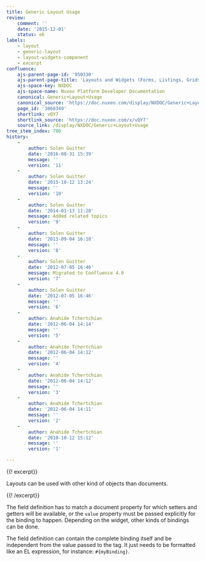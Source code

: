 ```yaml
---
title: Generic Layout Usage
review:
    comment: ''
    date: '2015-12-01'
    status: ok
labels:
    - layout
    - generic-layout
    - layout-widgets-component
    - excerpt
confluence:
    ajs-parent-page-id: '950330'
    ajs-parent-page-title: 'Layouts and Widgets (Forms, Listings, Grids)'
    ajs-space-key: NXDOC
    ajs-space-name: Nuxeo Platform Developer Documentation
    canonical: Generic+Layout+Usage
    canonical_source: 'https://doc.nuxeo.com/display/NXDOC/Generic+Layout+Usage'
    page_id: '3868349'
    shortlink: vQY7
    shortlink_source: 'https://doc.nuxeo.com/x/vQY7'
    source_link: /display/NXDOC/Generic+Layout+Usage
tree_item_index: 700
history:
    -
        author: Solen Guitter
        date: '2016-08-31 15:39'
        message: ''
        version: '11'
    -
        author: Solen Guitter
        date: '2015-10-12 13:24'
        message: ''
        version: '10'
    -
        author: Solen Guitter
        date: '2014-01-13 11:28'
        message: Added related topics
        version: '9'
    -
        author: Solen Guitter
        date: '2013-09-04 16:18'
        message: ''
        version: '8'
    -
        author: Solen Guitter
        date: '2012-07-05 16:46'
        message: Migrated to Confluence 4.0
        version: '7'
    -
        author: Solen Guitter
        date: '2012-07-05 16:46'
        message: ''
        version: '6'
    -
        author: Anahide Tchertchian
        date: '2012-06-04 14:14'
        message: ''
        version: '5'
    -
        author: Anahide Tchertchian
        date: '2012-06-04 14:12'
        message: ''
        version: '4'
    -
        author: Anahide Tchertchian
        date: '2012-06-04 14:12'
        message: ''
        version: '3'
    -
        author: Anahide Tchertchian
        date: '2012-06-04 14:11'
        message: ''
        version: '2'
    -
        author: Anahide Tchertchian
        date: '2010-10-12 15:12'
        message: ''
        version: '1'

---
```

{{! excerpt}}

Layouts can be used with other kind of objects than documents.

{{! /excerpt}}

The field definition has to match a document property for which setters and getters will be available, or the `value` property must be passed explicitly for the binding to happen. Depending on the widget, other kinds of bindings can be done.

The field definition can contain the complete binding itself and be independent from the value passed to the tag. It just needs to be formatted like an EL expression, for instance: `#{myBinding}`.
